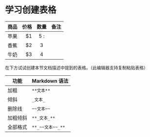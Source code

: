 # 学习创建表格

| 商品 | 价格 | 数量  | 备注 |
|----|---:|:---:|:---|
| 苹果 | $1 | 5 : |    |
| 香蕉 | $2 |  3  |    |
| 牛奶 | $3 |  4  |    |

在下方试试创建本节文档描述中提到的表格。（此编辑器支持复制粘贴表格）

| 功能   | Markdown 语法    |
|------|----------------|
| 加粗   | `**文本**`       |
| 倾斜   | `_文本_`         |
| 删除线  | `~~文本~~`       |
| 加粗倾斜 | `**_文本_**`     |
| 全部格式 | `**_~~文本~~_**` |
